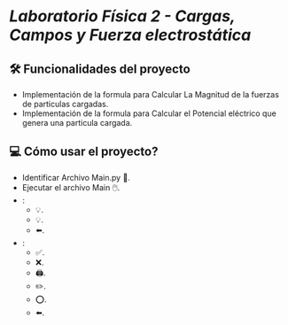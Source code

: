 # <em> Laboratorio Física 2 - Cargas, Campos y Fuerza electrostática </em>

## 🛠️ Funcionalidades del proyecto

* Implementación de la formula para Calcular La Magnitud de la fuerzas de particulas cargadas.
* Implementación de la formula para Calcular el Potencial eléctrico que genera una particula cargada.

## 💻 Cómo usar el proyecto?

* Identificar Archivo Main.py 📃.
* Ejecutar el archivo Main 🖱️.
* :
    *  💡.
    *  💡.
    *  ⬅️.
* :
    *  ✅.
    *  ❌.
    *  🖨️.
    *  ✏️.
    *  ⭕.
    *  ⬅️.
